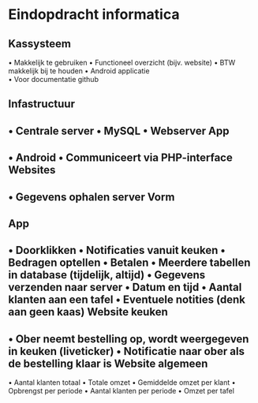 Eindopdracht informatica
===
Kassysteem
-----
•	Makkelijk te gebruiken
•	Functioneel overzicht (bijv. website)
•	BTW makkelijk bij te houden	
•	Android applicatie	
•	Voor documentatie github

Infastructuur
-----
•	Centrale server
•	MySQL
•	Webserver
App
------
•	Android
•	Communiceert via PHP-interface
Websites
------
•	Gegevens ophalen server
Vorm
------
App
--------
•	Doorklikken
•	Notificaties vanuit keuken
•	Bedragen optellen
•	Betalen
•	Meerdere tabellen in database (tijdelijk, altijd)
•	Gegevens verzenden naar server
•	Datum en tijd
•	Aantal klanten aan een tafel
•	Eventuele notities (denk aan geen kaas)
Website keuken
---------
•	Ober neemt bestelling op, wordt weergegeven in keuken (liveticker)
•	Notificatie naar ober als de bestelling klaar is
Website algemeen
--------
•	Aantal klanten totaal
•	Totale omzet
•	Gemiddelde omzet per klant
•	Opbrengst per periode
•	Aantal klanten per periode
•	Omzet per tafel
